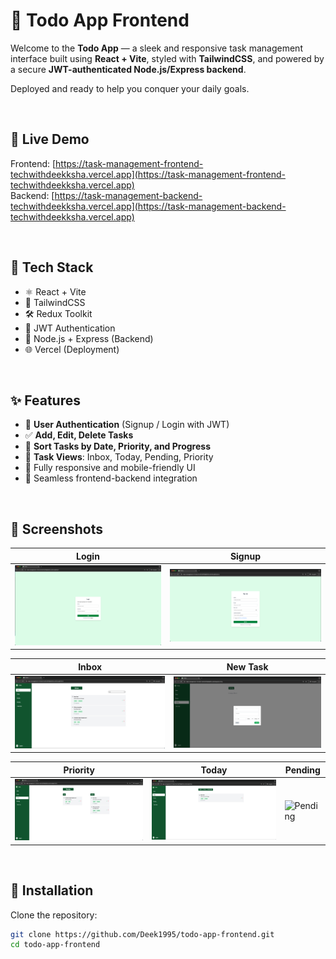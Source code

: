 # 📝 Todo App Frontend

Welcome to the **Todo App** — a sleek and responsive task management interface built using **React + Vite**, styled with **TailwindCSS**, and powered by a secure **JWT-authenticated Node.js/Express backend**.

Deployed and ready to help you conquer your daily goals.

<br />

## 🔗 Live Demo

Frontend: [https://task-management-frontend-techwithdeekksha.vercel.app](https://task-management-frontend-techwithdeekksha.vercel.app)  
Backend: [https://task-management-backend-techwithdeekksha.vercel.app](https://task-management-backend-techwithdeekksha.vercel.app)

<br />

## 🚀 Tech Stack

- ⚛️ React + Vite
- 🎨 TailwindCSS
- 🛠️ Redux Toolkit
- 🔐 JWT Authentication
- 🧠 Node.js + Express (Backend)
- 🌐 Vercel (Deployment)

<br />

## ✨ Features

- 🔐 **User Authentication** (Signup / Login with JWT)
- ✅ **Add, Edit, Delete Tasks**
- 📆 **Sort Tasks by Date, Priority, and Progress**
- 📂 **Task Views**: Inbox, Today, Pending, Priority
- 🎯 Fully responsive and mobile-friendly UI
- 🔄 Seamless frontend-backend integration

<br />

## 📸 Screenshots

| Login                           | Signup                            |
| ------------------------------- | --------------------------------- |
| ![Login](screenshots/login.png) | ![Signup](screenshots/signup.png) |

| Inbox                           | New Task                                   |
| ------------------------------- | ------------------------------------------ |
| ![Inbox](screenshots/inbox.png) | ![New Task](screenshots/newtaskportal.png) |

| Priority                              | Today                           | Pending                             |
| ------------------------------------- | ------------------------------- | ----------------------------------- |
| ![Priority](screenshots/priority.png) | ![Today](screenshots/today.png) | ![Pending](screenshots/pending.png) |

<br />

## 🧪 Installation

Clone the repository:

```bash
git clone https://github.com/Deek1995/todo-app-frontend.git
cd todo-app-frontend
```
